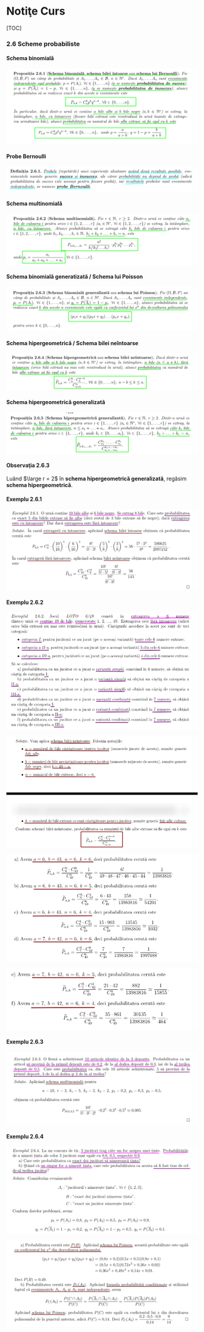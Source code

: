 # Notiţe Curs

[TOC]

### 2.6 Scheme probabiliste 
#### Schema binomială

![image-20210506101451641](.img/Notite/image-20210506101451641.png)

#### Probe Bernoulli

![image-20210506101731889](.img/Notite/image-20210506101731889.png)

#### Schema multinomială

![image-20210506101912506](.img/Notite/image-20210506101912506.png)

#### Schema binomială generatizată / Schema lui Poisson

![image-20210506102131112](.img/Notite/image-20210506102131112.png)

#### Schema hipergeometrică / Schema bilei neı̂ntoarse

![image-20210506102503008](.img/Notite/image-20210506102503008.png)

#### Schema hipergeometrică generalizată

![image-20210506102649592](.img/Notite/image-20210506102649592.png)

#### Observaţia 2.6.3

Luând $\large r = 2$ ı̂n **schema hipergeometrică generalizată**, regăsim **schema hipergeometrică**.

#### Exemplu 2.6.1

![image-20210506103107878](.img/Notite/image-20210506103107878.png)

#### Exemplu 2.6.2

![image-20210506103455789](.img/Notite/image-20210506103455789.png)

![image-20210506103931382](.img/Notite/image-20210506103931382.png)

![image-20210506104008590](.img/Notite/image-20210506104008590.png)

![image-20210506104033637](.img/Notite/image-20210506104033637.png)

#### Exemplu 2.6.3

![image-20210506104211874](.img/Notite/image-20210506104211874.png)

#### Exemplu 2.6.4

![image-20210506105239715](.img/Notite/image-20210506105239715.png)

![image-20210506105352879](.img/Notite/image-20210506105352879.png)

